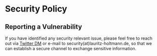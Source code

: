 # Security Policy

## Reporting a Vulnerability

If you have identified any security relevant issue, please feel free to reach out via [Twitter DM](https://twitter.com/_lauritz_) or e-mail to security(at)lauritz-holtmann.de, so that we can establish a secure channel to exchange sensitive information.
